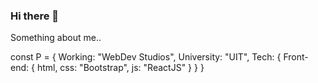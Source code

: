 ### Hi there 👋

Something about me..

<!--
**phatnguyen1006/phatnguyen1006**
-->

const P =
{
  Working:    "WebDev Studios",
  University: "UIT",
  Tech:
  {
    Front-end:
    {
      html,
      css: "Bootstrap",
      js: "ReactJS"
    }
   }
}

<!--
Here are some ideas to get you started:

- 🔭 I’m currently working on ...
- 🌱 I’m currently learning ...
- 👯 I’m looking to collaborate on ...
- 🤔 I’m looking for help with ...
- 💬 Ask me about ...
- 📫 How to reach me: ...
- 😄 Pronouns: ...
- ⚡ Fun fact: ...
-->
